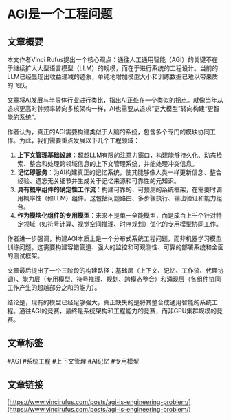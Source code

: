# AGI是一个工程问题

## 文章概要

本文作者Vinci Rufus提出一个核心观点：通往人工通用智能（AGI）的关键不在于继续扩大大型语言模型（LLM）的规模，而在于进行系统的工程设计。当前的LLM已经显现出收益递减的迹象，单纯地增加模型大小和训练数据已难以带来质的飞跃。

文章将AI发展与半导体行业进行类比，指出AI正处在一个类似的拐点。就像当年从追求更高时钟频率转向多核架构一样，AI也需要从追求“更大模型”转向构建“更智能的系统”。

作者认为，真正的AGI需要构建类似于人脑的系统，包含多个专门的模块协同工作。为此，我们需要重点发展以下几个工程领域：

1.  **上下文管理基础设施**：超越LLM有限的注意力窗口，构建能够持久化、动态检索、整合和处理跨领域信息的上下文管理系统，并能处理冲突信息。
2.  **记忆即服务**：为AI构建真正的记忆系统，使其能够像人类一样更新信念、整合经验、遗忘无关细节并生成关于记忆来源和可靠性的元知识。
3.  **具有概率组件的确定性工作流**：构建可靠的、可预测的系统框架，在需要时调用概率性（如LLM）组件。这包括问题路由、多步骤执行、输出验证和能力组合。
4.  **作为模块化组件的专用模型**：未来不是单一全能模型，而是成百上千个针对特定领域（如符号计算、视觉空间推理、时序规划）优化的专用模型协同工作。

作者进一步强调，构建AGI本质上是一个分布式系统工程问题，而非机器学习模型训练问题。这需要构建容错管道、强大的监控和可观测性、可靠的部署系统和全面的测试框架。

文章最后提出了一个三阶段的构建路径：基础层（上下文、记忆、工作流、代理协调）、能力层（专用模型、符号推理、规划、跨模态整合）和涌现层（各组件协同工作产生的超越部分之和的能力）。

结论是，现有的模型已经足够强大，真正缺失的是将其整合成通用智能的系统工程。通往AGI的竞赛，最终是系统架构和工程能力的竞赛，而非GPU集群规模的竞赛。

## 文章标签

#AGI #系统工程 #上下文管理 #AI记忆 #专用模型

## 文章链接

[https://www.vincirufus.com/posts/agi-is-engineering-problem/](https://www.vincirufus.com/posts/agi-is-engineering-problem/)